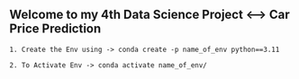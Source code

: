 ## Welcome to my 4th Data Science Project <--> Car Price Prediction 

```
1. Create the Env using -> conda create -p name_of_env python==3.11 
```
```
2. To Activate Env -> conda activate name_of_env/
```